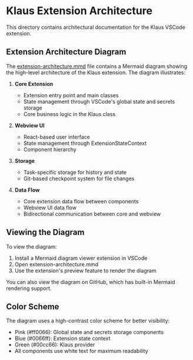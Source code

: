 # Klaus Extension Architecture

This directory contains architectural documentation for the Klaus VSCode extension.

## Extension Architecture Diagram

The [extension-architecture.mmd](./extension-architecture.mmd) file contains a Mermaid diagram showing the high-level architecture of the Klaus extension. The diagram illustrates:

1. **Core Extension**
   - Extension entry point and main classes
   - State management through VSCode's global state and secrets storage
   - Core business logic in the Klaus class

2. **Webview UI**
   - React-based user interface
   - State management through ExtensionStateContext
   - Component hierarchy

3. **Storage**
   - Task-specific storage for history and state
   - Git-based checkpoint system for file changes

4. **Data Flow**
   - Core extension data flow between components
   - Webview UI data flow
   - Bidirectional communication between core and webview

## Viewing the Diagram

To view the diagram:
1. Install a Mermaid diagram viewer extension in VSCode
2. Open extension-architecture.mmd
3. Use the extension's preview feature to render the diagram

You can also view the diagram on GitHub, which has built-in Mermaid rendering support.

## Color Scheme

The diagram uses a high-contrast color scheme for better visibility:
- Pink (#ff0066): Global state and secrets storage components
- Blue (#0066ff): Extension state context
- Green (#00cc66): Klaus provider
- All components use white text for maximum readability
